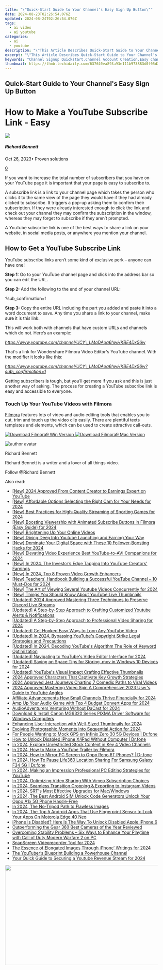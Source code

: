 ```yaml
---
title: "\"Quick-Start Guide to Your Channel's Easy Sign Up Button\""
date: 2024-08-23T02:26:54.076Z
updated: 2024-08-24T02:26:54.076Z
tags:
  - ai video
  - ai youtube
categories:
  - ai
  - youtube
description: "\"This Article Describes Quick-Start Guide to Your Channel's Easy Sign Up Button\""
excerpt: "\"This Article Describes Quick-Start Guide to Your Channel's Easy Sign Up Button\""
keywords: "Channel Signup Quickstart,Channel Account Creation,Easy Channel Registration,Joining Channel FAQ,Setup Channel Buttons,Channel Registration Guide,Simple Channel Enrollment"
thumbnail: https://thmb.techidaily.com/637640ea893a93e111b973883d0f05d3166b54a33cafa8864cd2873a58b515ce.png
---
```


## Quick-Start Guide to Your Channel's Easy Sign Up Button

# How to Make a YouTube Subscribe Link - Easy

![](https://images.wondershare.com/filmora/article-images/richard-bennett.jpg)

##### Richard Bennett

 Oct 26, 2023• Proven solutions

[0](#commentsBoxSeoTemplate)

If you want to increase the total number of subscribers that you have on your YouTube page it is important that your page is easy to subscribe to.

A subscribe link is a link to your channel page which takes the person who clicks it to the same view of the page they would have if they had already clicked to subscribe. It triggers a pop-up asking them to confirm their subscription. If they were already interested enough to click the link and check out your channel they may confirm the subscription in the window, whereas they may forget to subscribe if they aren’t prompted.

A YouTube subscribe link is one of the best ways to share a link on your website, in social media posts, or anywhere you mention your channel.

## How to Get a YouTube Subscribe Link

YouTube subscribe links aren’t some kind of exclusive perk – anyone can have one!

**Step 1:** Go to your YouTube channel page and click into the address bar so you can edit the URL.

**Step 2:** Add the following to the end of your channel URL:

?sub\_confirmation=1

**Step 3:** Copy the entire URL including the part you added and paste it into a word document to save. Any time you share a link to your channel, make sure it is this link.

This will work both with channels that have custom URLs and channels which do not. Here’s an example:

_<https://www.youtube.com/channel/UCY\_LMaDAoa6hwHKBE4Dx56w>_

That's a link for Wondershare Filmora Video Editor's YouTube channel. With the modifier it looks like this:

_<https://www.youtube.com/channel/UCY\_LMaDAoa6hwHKBE4Dx56w?sub\_confirmation=1>_

Getting subscribers is tough, but you’ll get more if you ask and this is just another way of asking. The process for creating a YouTube subscribe link is easy and accessible to everyone.

### Touch Up Your YouTube Videos with Filmora

[Filmora](https://tools.techidaily.com/wondershare/filmora/download/) features lots of video and audio editing tools that enables you to cut, trim and touch up the video clip easily. There are plentiful texts templates and elements, which can be used to create attractive call-outs.

[![Download Filmora9 Win Version](https://images.wondershare.com/filmora/guide/download-btn-win.jpg) ](https://tools.techidaily.com/wondershare/filmora/download/) [![Download Filmora9 Mac Version](https://images.wondershare.com/filmora/guide/download-btn-mac.jpg) ](https://tools.techidaily.com/wondershare/filmora/download/)

![author avatar](https://images.wondershare.com/filmora/article-images/richard-bennett.jpg)

Richard Bennett

Richard Bennett is a writer and a lover of all things video.

Follow @Richard Bennett


<ins class="adsbygoogle"
     style="display:block"
     data-ad-format="autorelaxed"
     data-ad-client="ca-pub-7571918770474297"
     data-ad-slot="1223367746"></ins>



<ins class="adsbygoogle"
     style="display:block"
     data-ad-client="ca-pub-7571918770474297"
     data-ad-slot="8358498916"
     data-ad-format="auto"
     data-full-width-responsive="true"></ins>





<span class="atpl-alsoreadstyle">Also read:</span>
<div><ul>
<li><a href="https://eaxpv-info.techidaily.com/new-2024-approved-from-content-creator-to-earnings-expert-on-youtube/"><u>[New] 2024 Approved  From Content Creator to Earnings Expert on YouTube</u></a></li>
<li><a href="https://youtube-web.techidaily.com/ffordable-options-selecting-the-right-cam-for-your-needs-for-2024/"><u>[New] Affordable Options  Selecting the Right Cam for Your Needs for 2024</u></a></li>
<li><a href="https://screen-mirroring-recording.techidaily.com/new-best-practices-for-high-quality-streaming-of-sporting-games-for-2024/"><u>[New] Best Practices for High-Quality Streaming of Sporting Games for 2024</u></a></li>
<li><a href="https://youtube-web.techidaily.com/oosting-viewership-with-animated-subscribe-buttons-in-filmora-easy-guide-for-2024/"><u>[New] Boosting Viewership with Animated Subscribe Buttons in Filmora (Easy Guide) for 2024</u></a></li>
<li><a href="https://youtube-web.techidaily.com/rightening-up-your-online-videos/"><u>[New] Brightening Up Your Online Videos</u></a></li>
<li><a href="https://youtube-docs.techidaily.com/iving-deep-into-youtube-launching-and-earning-your-way/"><u>[New] Diving Deep Into Youtube  Launching and Earning Your Way</u></a></li>
<li><a href="https://facebook-videos.techidaily.com/new-dominate-your-digital-space-with-these-10-follower-boosting-hacks-for-2024/"><u>[New] Dominate Your Digital Space with These 10 Follower-Boosting Hacks for 2024</u></a></li>
<li><a href="https://youtube-web.techidaily.com/levating-video-experience-best-youtube-to-avi-companions-for-2024/"><u>[New] Elevating Video Experience  Best YouTube-to-AVI Companions for 2024</u></a></li>
<li><a href="https://youtube-web.techidaily.com/n-2024-the-investors-edge-tapping-into-youtube-creators-earnings/"><u>[New] In 2024, The Investor’s Edge  Tapping Into YouTube Creators' Earnings</u></a></li>
<li><a href="https://youtube-web.techidaily.com/n-2024-top-8-proven-video-growth-enhancers/"><u>[New] In 2024, Top 8 Proven Video Growth Enhancers</u></a></li>
<li><a href="https://youtube-web.techidaily.com/eachers-handbook-building-a-successful-youtube-channel-10-must-dos-for-2024/"><u>[New] Teachers' Handbook  Building a Successful YouTube Channel – 10 Must-Dos for 2024</u></a></li>
<li><a href="https://youtube-web.techidaily.com/he-art-of-viewing-several-youtube-videos-concurrently-for-2024/"><u>[New] The Art of Viewing Several Youtube Videos Concurrently for 2024</u></a></li>
<li><a href="https://youtube-web.techidaily.com/hings-you-should-know-about-youtube-live-thumbnails/"><u>[New] Things You Should Know About YouTube Live Thumbnails</u></a></li>
<li><a href="https://visual-screen-recording.techidaily.com/updated-2024-approved-mastering-three-techniques-to-preserve-discord-live-streams/"><u>[Updated] 2024 Approved  Mastering Three Techniques to Preserve Discord Live Streams</u></a></li>
<li><a href="https://youtube-web.techidaily.com/ed-a-step-by-step-approach-to-crafting-customized-youtube-alerts-and-notifications/"><u>[Updated] A Step-by-Step Approach to Crafting Customized Youtube Alerts & Notifications</u></a></li>
<li><a href="https://youtube-web.techidaily.com/ed-a-step-by-step-approach-to-professional-video-sharing-for-2024/"><u>[Updated] A Step-by-Step Approach to Professional Video Sharing for 2024</u></a></li>
<li><a href="https://youtube-web.techidaily.com/ed-get-hooked-easy-ways-to-loop-any-youtube-video/"><u>[Updated] Get Hooked  Easy Ways to Loop Any YouTube Video</u></a></li>
<li><a href="https://youtube-web.techidaily.com/ed-in-2024-bypassing-youtubes-copyright-strike-legal-strategies-and-precautions/"><u>[Updated] In 2024, Bypassing YouTube's Copyright Strike  Legal Strategies and Precautions</u></a></li>
<li><a href="https://youtube-web.techidaily.com/ed-in-2024-decoding-youtubes-algorithm-the-role-of-keyword-optimization/"><u>[Updated] In 2024, Decoding YouTube's Algorithm  The Role of Keyword Optimization</u></a></li>
<li><a href="https://youtube-web.techidaily.com/ed-navigating-to-youtubes-video-editor-interface-for-2024/"><u>[Updated] Navigating to YouTube's Video Editor Interface for 2024</u></a></li>
<li><a href="https://screen-mirroring-recording.techidaily.com/updated-saving-on-space-tips-for-storing-mov-in-windows-10-devices-for-2024/"><u>[Updated] Saving on Space  Tips for Storing .mov in Windows 10 Devices for 2024</u></a></li>
<li><a href="https://youtube-web.techidaily.com/ed-youtubes-visual-impact-crafting-effective-thumbnails/"><u>[Updated] YouTube's Visual Impact  Crafting Effective Thumbnails</u></a></li>
<li><a href="https://youtube-web.techidaily.com/approved-characters-that-captivate-key-growth-strategies/"><u>2024 Approved  Characters That Captivate  Key Growth Strategies</u></a></li>
<li><a href="https://youtube-web.techidaily.com/approved-jest-journeys-charting-7-comedic-paths-to-viral-videos/"><u>2024 Approved  Jest Journeys  Charting 7 Comedic Paths to Viral Videos</u></a></li>
<li><a href="https://youtube-web.techidaily.com/approved-mastering-video-spin-a-comprehensive-2023-users-guide-to-youtube-angles/"><u>2024 Approved  Mastering Video Spin  A Comprehensive 2023 User's Guide to YouTube Angles</u></a></li>
<li><a href="https://youtube-web.techidaily.com/iate-advancements-how-small-channels-thrive-financially-for-2024/"><u>Affiliate Advancements  How Small Channels Thrive Financially for 2024</u></a></li>
<li><a href="https://youtube-web.techidaily.com/p-your-audio-game-with-top-4-budget-convert-apps-for-2024/"><u>Amp Up Your Audio Game with Top 4 Budget Convert Apps for 2024</u></a></li>
<li><a href="https://extra-lessons.techidaily.com/audioadventurers-venturing-without-dacast-for-2024/"><u>AudioAdventurers  Venturing Without DaCast for 2024</u></a></li>
<li><a href="https://hardware-updates.techidaily.com/download-and-install-canon-mg6320-series-pixma-driver-software-for-windows-computers/"><u>Download & Install Canon MG6320 Series PIXMA Driver Software for Windows Computers</u></a></li>
<li><a href="https://youtube-web.techidaily.com/cing-user-interaction-with-well-sized-thumbnails-for-2024/"><u>Enhancing User Interaction with Well-Sized Thumbnails for 2024</u></a></li>
<li><a href="https://some-knowledge.techidaily.com/evolving-photographic-moments-into-sequential-action-for-2024/"><u>Evolving Photographic Moments Into Sequential Action for 2024</u></a></li>
<li><a href="https://android-location.techidaily.com/for-people-wanting-to-mock-gps-on-infinix-zero-30-5g-devices-drfone-by-drfone-virtual/"><u>For People Wanting to Mock GPS on Infinix Zero 30 5G Devices | Dr.fone</u></a></li>
<li><a href="https://iphone-unlock.techidaily.com/how-to-unlock-disabled-iphone-xipad-without-computer-drfone-by-drfone-ios/"><u>How to Unlock Disabled iPhone X/iPad Without Computer | Dr.fone</u></a></li>
<li><a href="https://youtube-web.techidaily.com/24-explore-unrestricted-stock-content-in-key-4-video-channels/"><u>In 2024, Explore Unrestricted Stock Content in Key 4 Video Channels</u></a></li>
<li><a href="https://youtube-web.techidaily.com/24-how-to-make-a-youtube-trailer-by-filmora/"><u>In 2024, How to Make a YouTube Trailer by Filmora</u></a></li>
<li><a href="https://screen-mirror.techidaily.com/in-2024-how-to-mirror-pc-screen-to-oppo-reno-8t-phones-drfone-by-drfone-android/"><u>In 2024, How to Mirror PC Screen to Oppo Reno 8T Phones? | Dr.fone</u></a></li>
<li><a href="https://location-social.techidaily.com/in-2024-how-to-pause-life360-location-sharing-for-samsung-galaxy-f34-5g-drfone-by-drfone-virtual-android/"><u>In 2024, How To Pause Life360 Location Sharing For Samsung Galaxy F34 5G | Dr.fone</u></a></li>
<li><a href="https://youtube-web.techidaily.com/24-making-an-impression-professional-pc-editing-strategies-for-youtube/"><u>In 2024, Making an Impression  Professional PC Editing Strategies for YouTube</u></a></li>
<li><a href="https://vimeo-videos.techidaily.com/in-2024-optimizing-video-sharing-with-vimeo-subscription-choices/"><u>In 2024, Optimizing Video Sharing With Vimeo Subscription Choices</u></a></li>
<li><a href="https://instagram-video-files.techidaily.com/in-2024-seamless-transition-cropping-and-exporting-to-instagram-videos/"><u>In 2024, Seamless Transition  Cropping & Exporting to Instagram Videos</u></a></li>
<li><a href="https://extra-approaches.techidaily.com/in-2024-srts-most-effective-upgrades-for-macwindows/"><u>In 2024, SRT's Most Effective Upgrades for Mac/Windows</u></a></li>
<li><a href="https://sim-unlock.techidaily.com/in-2024-the-best-android-sim-unlock-code-generators-unlock-your-oppo-a1x-5g-phone-hassle-free-by-drfone-android/"><u>In 2024, The Best Android SIM Unlock Code Generators Unlock Your Oppo A1x 5G Phone Hassle-Free</u></a></li>
<li><a href="https://youtube-web.techidaily.com/24-the-no-tripod-path-to-flawless-images/"><u>In 2024, The No-Tripod Path to Flawless Images</u></a></li>
<li><a href="https://easy-unlock-android.techidaily.com/in-2024-the-top-5-android-apps-that-use-fingerprint-sensor-to-lock-your-apps-on-motorola-edge-40-neo-by-drfone-android/"><u>In 2024, The Top 5 Android Apps That Use Fingerprint Sensor to Lock Your Apps On Motorola Edge 40 Neo</u></a></li>
<li><a href="https://ios-unlock.techidaily.com/iphone-is-disabled-here-is-the-way-to-unlock-disabled-apple-iphone-6-by-drfone-ios/"><u>iPhone Is Disabled? Here Is The Way To Unlock Disabled Apple iPhone 6</u></a></li>
<li><a href="https://extra-resources.techidaily.com/outperforming-the-gear-360-best-cameras-of-the-year-reviewed/"><u>Outperforming the Gear 360  Best Cameras of the Year Reviewed</u></a></li>
<li><a href="https://win-able.techidaily.com/overcoming-stability-problems-six-ways-to-enhance-your-playtime-with-call-of-duty-modern-warfare-2-on-pc/"><u>Overcoming Stability Problems – Six Ways to Enhance Your Playtime with Call of Duty Modern Warfare 2 on PC</u></a></li>
<li><a href="https://facebook-clips.techidaily.com/snapscreen-videorecorder-tool-for-2024/"><u>SnapScreen Videorecorder Tool for 2024</u></a></li>
<li><a href="https://some-guidance.techidaily.com/the-essence-of-elongated-images-through-iphone-writings-for-2024/"><u>The Essence of Elongated Images Through iPhone’ Writings for 2024</u></a></li>
<li><a href="https://youtube-web.techidaily.com/outubers-blueprint-building-a-powerhouse-channel/"><u>The YouTuber’s Blueprint  Building a Powerhouse Channel</u></a></li>
<li><a href="https://facebook-video-share.techidaily.com/your-quick-guide-to-securing-a-youtube-revenue-stream-for-2024/"><u>Your Quick Guide to Securing a Youtube Revenue Stream for 2024</u></a></li>
</ul></div>

<!-- affiliate ads begin -->
<a href="https://ursime.pxf.io/c/5597632/2092236/16384" target="_top" id="2092236"><img src="//a.impactradius-go.com/display-ad/16384-2092236" border="0" alt="" width="1920" height="329"/></a><img height="0" width="0" src="https://imp.pxf.io/i/5597632/2092236/16384" style="position:absolute;visibility:hidden;" border="0" />
<!-- affiliate ads end -->